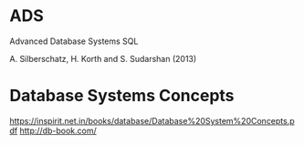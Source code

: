 # ADS
Advanced Database Systems SQL


A. Silberschatz, H. Korth and S. Sudarshan (2013)
# Database Systems Concepts
https://inspirit.net.in/books/database/Database%20System%20Concepts.pdf
http://db-book.com/
